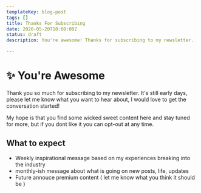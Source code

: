 ```yaml
---
templateKey: blog-post
tags: []
title: Thanks For Subscribing
date: 2020-05-20T10:00:00Z
status: draft
description: You're awesome! Thanks for subscribing to my newsletter.

---
```



<meta name='og:article:modified_time' content='2020-06-23T14:53:23Z'/>

# ✨ You're Awesome

Thank you so much for subscribing to my newsletter.  It's still early days, please let me know what you want to hear about, I would love to get the conversation started!

My hope is that you find some wicked sweet content here and stay tuned for more, but if you dont like it you can opt-out at any time.

## What to expect

* Weekly inspirational message based on my experiences breaking into the industry
* monthly-ish message about what is going on new posts, life, updates
* Future annouce premium content ( let me know what you think it should be )
